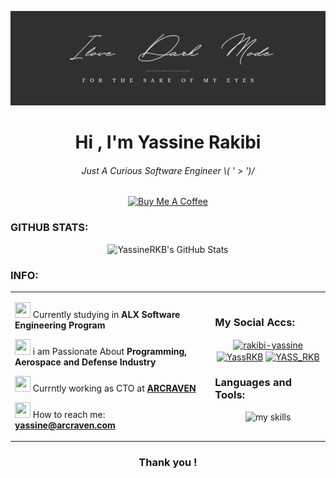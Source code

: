 
![ilovedarkmode](https://raw.githubusercontent.com/YassineRKB/YassineRKB/main/images/Ilove%20Dark%20Mode.png)
<h1 align="center">Hi , I'm Yassine Rakibi</h1>
<h6 align="center">Just A Curious Software Engineer  \( '  > ')/ </h6>
<p align="center">
<a href="https://www.buymeacoffee.com/YassineRKB" target="_blank"><img src="https://cdn.buymeacoffee.com/buttons/default-orange.png" alt="Buy Me A Coffee" height="41" width="174"></a>
</p>

### GITHUB STATS:

  <p align="center"><img  alt="YassineRKB's GitHub Stats" src="https://awesome-github-stats.azurewebsites.net/user-stats/YassineRKB?cardType=level-alternate&theme=tokyonight&preferLogin=true" /></p>

### INFO:
<table>
  <tr>
    <td>
      <p><img src="https://openmoji.org/data/color/svg/1F3AF.svg" width="25" height="25"/> Currently studying  in <b> ALX Software Engineering Program</b></p>
      <p><img src="https://openmoji.org/data/color/svg/2728.svg" width="25" height="25"/>  i am Passionate About <b> Programming, Aerospace and Defense Industry</b></p>
      <p><img src="https://openmoji.org/data/color/svg/1F4BC.svg" width="25" height="25"/> Currntly working as CTO at <b><a href="https://arcraven.com/">ARCRAVEN</a></b></p>
      <p><img src="https://openmoji.org/data/color/svg/1F4E7.svg" width="25" height="25"/> How to reach me: <b><a href=mailto:yassine@arcraven.com alt=email>yassine@arcraven.com</a></b></p>
    </td>
    <td>
      <h3 align="left">My Social Accs:</h3>
      <p align="center">
      <a href="https://www.linkedin.com/in/rakibi-yassine" target="blank"><img align="center" src="https://raw.githubusercontent.com/rahuldkjain/github-profile-readme-generator/master/src/images/icons/Social/linked-in-alt.svg" alt="rakibi-yassine" height="30" width="40" /></a>
      <a href="https://twitter.com/YassineRKB" target="blank"><img align="center" src="https://raw.githubusercontent.com/rahuldkjain/github-profile-readme-generator/master/src/images/icons/Social/twitter.svg" alt="YassRKB" height="30" width="40" /></a>
      <a href="https://instagram.com/yass_rkb" target="blank"><img align="center" src="https://raw.githubusercontent.com/rahuldkjain/github-profile-readme-generator/master/src/images/icons/Social/instagram.svg" alt="YASS_RKB" height="30" width="40" /></a>
      </p>
      <h3 align="left">Languages and Tools:</h3>
      <p align="center"> 
       <img src="https://skillicons.dev/icons?i=c,python,gcp,aws,azure,react,js,mysql,git,linux,bootstrap,nodejs,php,bash,cloudflare,docker,discord,md,mongodb,postman,selenium,vim,vscode,wordpress&perline=8" alt="my skills" />
      </p>    
    </td>
  </tr>
</table>
<h3 align="center"> Thank you ! </h3>
